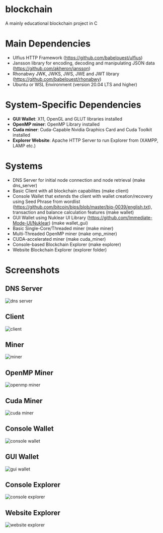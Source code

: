 # blockchain
A mainly educational blockchain project in C

# Main Dependencies
- Ulfius HTTP Framework (https://github.com/babelouest/ulfius)
- Jansson library for encoding, decoding and manipulating JSON data (https://github.com/akheron/jansson)
- Rhonabwy JWK, JWKS, JWS, JWE and JWT library (https://github.com/babelouest/rhonabwy)
- Ubuntu or WSL Environment (version 20.04 LTS and higher)

# System-Specific Dependencies
- **GUI Wallet**: X11, OpenGL and GLUT libraries installed
- **OpenMP miner**: OpenMP Library installed
- **Cuda miner**: Cuda-Capable Nvidia Graphics Card and Cuda Toolkit installed
- **Explorer Website**: Apache HTTP Server to run Explorer from (XAMPP, LAMP etc.)

# Systems
- DNS Server for initial node connection and node retrieval (make dns_server)
- Basic Client with all blockchain capabilites (make client)
- Console Wallet that extends the client with wallet creation/recovery using Seed Phrase from wordlist (https://github.com/bitcoin/bips/blob/master/bip-0039/english.txt),   transaction and balance calculation features (make wallet)
- GUI Wallet using Nuklear UI Library (https://github.com/Immediate-Mode-UI/Nuklear) (make wallet_gui)
- Basic Single-Core/Threaded miner (make miner)
- Multi-Threaded OpenMP miner (make omp_miner)
- CUDA-accelerated miner (make cuda_miner)
- Console-based Blockchain Explorer (make explorer)
- Website Blockchain Explorer (explorer folder)

# Screenshots

## DNS Server
![dns server](https://i.ibb.co/GQYzpcZ/dns-server.png)

## Client
![client](https://i.ibb.co/86mprwJ/client.png)

## Miner
![miner](https://i.ibb.co/MRnB8Bk/miner.png)

## OpenMP Miner
![openmp miner](https://i.ibb.co/4JppYrR/omp-miner.png)

## Cuda Miner
![cuda miner](https://i.ibb.co/BstZNqy/cuda-miner.png)

## Console Wallet
![console wallet](https://i.ibb.co/ZzX5JXp/wallet.gif)

## GUI Wallet
![gui wallet](https://i.ibb.co/0jH8NKF/wallet-gui.gif)

## Console Explorer
![console explorer](https://i.ibb.co/59VRgVD/explorer-console.gif)

## Website Explorer
![website explorer](https://i.ibb.co/SmQ2yz9/explorer-web.gif)

